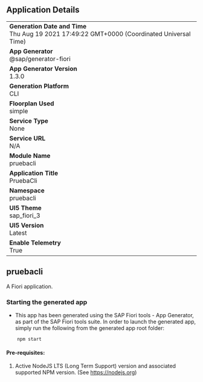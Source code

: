 ## Application Details
|               |
| ------------- |
|**Generation Date and Time**<br>Thu Aug 19 2021 17:49:22 GMT+0000 (Coordinated Universal Time)|
|**App Generator**<br>@sap/generator-fiori|
|**App Generator Version**<br>1.3.0|
|**Generation Platform**<br>CLI|
|**Floorplan Used**<br>simple|
|**Service Type**<br>None|
|**Service URL**<br>N/A
|**Module Name**<br>pruebacli|
|**Application Title**<br>PruebaCli|
|**Namespace**<br>pruebacli|
|**UI5 Theme**<br>sap_fiori_3|
|**UI5 Version**<br>Latest|
|**Enable Telemetry**<br>True|

## pruebacli

A Fiori application.

### Starting the generated app

-   This app has been generated using the SAP Fiori tools - App Generator, as part of the SAP Fiori tools suite.  In order to launch the generated app, simply run the following from the generated app root folder:

```
    npm start
```

#### Pre-requisites:

1. Active NodeJS LTS (Long Term Support) version and associated supported NPM version.  (See https://nodejs.org)


